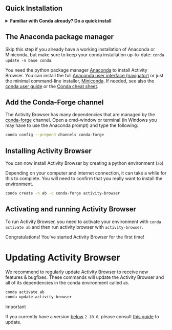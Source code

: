 ## Quick Installation
<details><summary><b>Familiar with Conda already? Do a quick install</b></summary>

You can install and start the activity-browser like this:
1. Install [Miniconda](https://docs.anaconda.com/miniconda/#miniconda-latest-installer-links).
2. ```bash 
   conda create -n ab -c conda-forge activity-browser
   conda activate ab
   activity-browser
   ```
</details>

## The Anaconda package manager
Skip this step if you already have a working installation of Anaconda or Miniconda, but make sure to keep your 
conda installation up-to-date: `conda update -n base conda`.

You need the python package manager [Anaconda](https://anaconda.org) to install Activity Browser. 
You can install the full [Anaconda user interface (navigator)](https://www.anaconda.com/download/success) 
or just the minimal command-line installer,
[Miniconda](https://docs.anaconda.com/miniconda/#miniconda-latest-installer-links).
If needed, see also the 
[conda user guide](https://docs.conda.io/projects/conda/en/latest/user-guide/index.html) 
or the 
[Conda cheat sheet](https://docs.conda.io/projects/conda/en/latest/_downloads/843d9e0198f2a193a3484886fa28163c/conda-cheatsheet.pdf).

## Add the Conda-Forge channel
The Activity Browser has many dependencies that are managed by the 
[conda-forge](https://conda.io/docs/user-guide/tasks/manage-channels.html) 
channel. 
Open a cmd-window or terminal (in Windows you may have to use the Anaconda prompt) and type the following:
```bash
conda config --prepend channels conda-forge
```

## Installing Activity Browser
You can now install Activity Browser by creating a python environment (`ab`)

Depending on your computer and internet connection, it can take a while for this to complete.
You will need to confirm that you really want to install the environment.

```bash
conda create -n ab -c conda-forge activity-browser
```

## Activating and running Activity Browser
To run Activity Browser, you need to activate your environment with 
`conda activate ab` and then run activity browser 
with `activity-browser`.

Congratulations! You've started Activity Browser for the first time!

# Updating Activity Browser
We recommend to regularly update Activity Browser to receive new features & bugfixes. 
These commands will update the Activity Browser and all of its dependencies in the conda environment called `ab`.

```bash
conda activate ab
conda update activity-browser
```

> [!IMPORTANT]
> If you currently have a version <u>below</u> `2.10.0`, please consult 
> [this guide](https://github.com/LCA-ActivityBrowser/activity-browser/discussions/1049)
> to update.